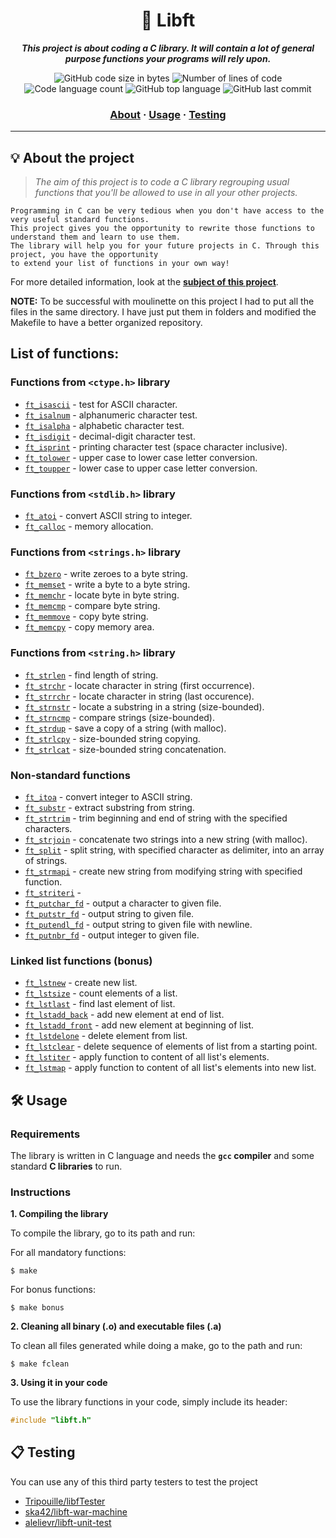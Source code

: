 <h1 align="center">
	🧰 Libft
</h1>

<p align="center">
	<b><i>This project is about coding a C library. It will contain a lot of general purpose functions your programs will rely upon.
</i></b><br>
</p>

<p align="center">
	<img alt="GitHub code size in bytes" src="https://img.shields.io/github/languages/code-size/surfi89/libft?color=lightblue" />
	<img alt="Number of lines of code" src="https://img.shields.io/tokei/lines/github/surfi89/libft?color=critical" />
	<img alt="Code language count" src="https://img.shields.io/github/languages/count/surfi89/libft?color=yellow" />
	<img alt="GitHub top language" src="https://img.shields.io/github/languages/top/surfi89/libft?color=blue" />
	<img alt="GitHub last commit" src="https://img.shields.io/github/last-commit/surfi89/libft?color=green" />
</p>

<h3 align="center">
	<a href="#%EF%B8%8F-about">About</a>
	<span> · </span>
	<a href="#%EF%B8%8F-usage">Usage</a>
	<span> · </span>
	<a href="#-testing">Testing</a>
</h3>

---

## 💡 About the project

> _The aim of this project is to code a C library regrouping usual functions that you'll be allowed to use in all your other projects._

	Programming in C can be very tedious when you don't have access to the very useful standard functions.
	This project gives you the opportunity to rewrite those functions to understand them and learn to use them.
	The library will help you for your future projects in C. Through this project, you have the opportunity
	to extend your list of functions in your own way!

For more detailed information, look at the [**subject of this project**](https://github.com/SasinPhimsiri/libft/tree/develop/Libft_subject.pdf).

**NOTE:** To be successful with moulinette on this project I had to put all the files in the same directory.
I have just put them in folders and modified the Makefile to have a better organized repository.

## List of functions:

### Functions from `<ctype.h>` library

* [`ft_isascii`](ft_isascii.c)			- test for ASCII character.
* [`ft_isalnum`](ft_isalnum.c)			- alphanumeric character test.
* [`ft_isalpha`](ft_isalpha.c)			- alphabetic character test.
* [`ft_isdigit`](/ft_isdigit.c)			- decimal-digit character test.
* [`ft_isprint`](/ft_isprint.c)			- printing character test (space character inclusive).
* [`ft_tolower`](/ft_tolower.c)			- upper case to lower case letter conversion.
* [`ft_toupper`](/ft_toupper.c)			- lower case to upper case letter conversion.

### Functions from `<stdlib.h>` library

* [`ft_atoi`](/ft_atoi.c)		- convert ASCII string to integer.
* [`ft_calloc`](/ft_calloc.c)	- memory allocation.

### Functions from `<strings.h>` library

* [`ft_bzero`](/ft_bzero.c)		- write zeroes to a byte string.
* [`ft_memset`](/ft_memset.c)		- write a byte to a byte string.
* [`ft_memchr`](/ft_memchr.c)		- locate byte in byte string.
* [`ft_memcmp`](/ft_memcmp.c)		- compare byte string.
* [`ft_memmove`](/ft_memmove.c)	- copy byte string.
* [`ft_memcpy`](/ft_memcpy.c)		- copy memory area.

### Functions from `<string.h>` library

* [`ft_strlen`](/ft_strlen.c)				- find length of string.
* [`ft_strchr`](/ft_strchr.c)				- locate character in string (first occurrence).
* [`ft_strrchr`](/ft_strrchr.c)			- locate character in string (last occurence).
* [`ft_strnstr`](/ft_strnstr.c)			- locate a substring in a string (size-bounded).
* [`ft_strncmp`](/ft_strncmp.c) 			- compare strings (size-bounded).
* [`ft_strdup`](/ft_strdup.c)				- save a copy of a string (with malloc).
* [`ft_strlcpy`](/ft_strlcpy.c)			- size-bounded string copying.
* [`ft_strlcat`](/ft_strlcat.c)			- size-bounded string concatenation.

### Non-standard functions

* [`ft_itoa`](/ft_itoa.c)					- convert integer to ASCII string.
* [`ft_substr`](/ft_substr.c)				- extract substring from string.
* [`ft_strtrim`](/ft_strtrim.c)			- trim beginning and end of string with the specified characters.
* [`ft_strjoin`](/ft_strjoin.c)			- concatenate two strings into a new string (with malloc).
* [`ft_split`](/ft_split.c)				- split string, with specified character as delimiter, into an array of strings.
* [`ft_strmapi`](/ft_strmapi.c)			- create new string from modifying string with specified function.
* [`ft_striteri`](/ft_striteri.c)			- 
* [`ft_putchar_fd`](/ft_putchar_fd.c)		- output a character to given file.
* [`ft_putstr_fd`](/ft_putstr_fd.c)		- output string to given file.
* [`ft_putendl_fd`](/ft_putendl_fd.c)		- output string to given file with newline.
* [`ft_putnbr_fd`](/ft_putnbr_fd.c)		- output integer to given file.

### Linked list functions (bonus)

* [`ft_lstnew`](/ft_lstnew.c)				- create new list.
* [`ft_lstsize`](/ft_lstsize.c)			- count elements of a list.
* [`ft_lstlast`](/ft_lstlast.c)			- find last element of list.
* [`ft_lstadd_back`](/ft_lstadd_back.c)	- add new element at end of list.
* [`ft_lstadd_front`](/ft_lstadd_front.c)	- add new element at beginning of list.
* [`ft_lstdelone`](/ft_lstdelone.c)		- delete element from list.
* [`ft_lstclear`](/ft_lstclear.c)			- delete sequence of elements of list from a starting point.
* [`ft_lstiter`](/ft_lstiter.c)			- apply function to content of all list's elements.
* [`ft_lstmap`](/ft_lstmap.c)				- apply function to content of all list's elements into new list.


## 🛠️ Usage

### Requirements

The library is written in C language and needs the **`gcc` compiler** and some standard **C libraries** to run.

### Instructions

**1. Compiling the library**

To compile the library, go to its path and run:

For all mandatory functions:

```shell
$ make
```

For bonus functions:

```shell
$ make bonus
```

**2. Cleaning all binary (.o) and executable files (.a)**

To clean all files generated while doing a make, go to the path and run:

```shell
$ make fclean
```

**3. Using it in your code**

To use the library functions in your code, simply include its header:

```C
#include "libft.h"
```

## 📋 Testing

You can use any of this third party testers to test the project


* [Tripouille/libfTester](https://github.com/Tripouille/libftTester)
* [ska42/libft-war-machine](https://github.com/ska42/libft-war-machine)
* [alelievr/libft-unit-test](https://github.com/alelievr/libft-unit-test)
